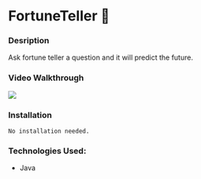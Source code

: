 # FortuneTeller 🔮





### Desription
Ask fortune teller a question and it will predict the future. 



 
  
### Video Walkthrough

 ![](assets/fortune.gif)   



### Installation
```
No installation needed. 
```

### Technologies Used:
 - Java

